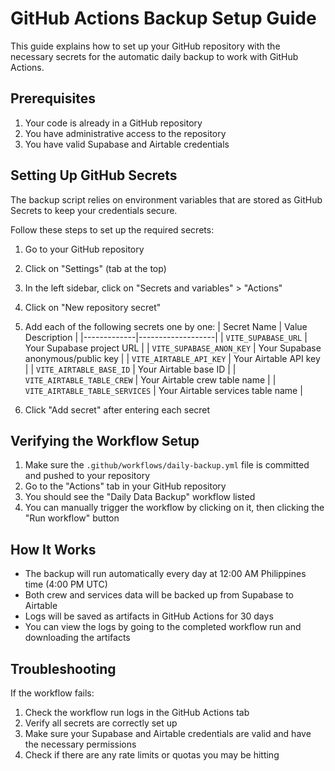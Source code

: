 # GitHub Actions Backup Setup Guide

This guide explains how to set up your GitHub repository with the necessary secrets for the automatic daily backup to work with GitHub Actions.

## Prerequisites

1. Your code is already in a GitHub repository
2. You have administrative access to the repository
3. You have valid Supabase and Airtable credentials

## Setting Up GitHub Secrets

The backup script relies on environment variables that are stored as GitHub Secrets to keep your credentials secure.

Follow these steps to set up the required secrets:

1. Go to your GitHub repository
2. Click on "Settings" (tab at the top)
3. In the left sidebar, click on "Secrets and variables" > "Actions"
4. Click on "New repository secret"
5. Add each of the following secrets one by one:   | Secret Name | Value Description |
   |-------------|-------------------|   | `VITE_SUPABASE_URL` | Your Supabase project URL |
   | `VITE_SUPABASE_ANON_KEY` | Your Supabase anonymous/public key |
   | `VITE_AIRTABLE_API_KEY` | Your Airtable API key |
   | `VITE_AIRTABLE_BASE_ID` | Your Airtable base ID |
   | `VITE_AIRTABLE_TABLE_CREW` | Your Airtable crew table name |
   | `VITE_AIRTABLE_TABLE_SERVICES` | Your Airtable services table name |

6. Click "Add secret" after entering each secret

## Verifying the Workflow Setup

1. Make sure the `.github/workflows/daily-backup.yml` file is committed and pushed to your repository
2. Go to the "Actions" tab in your GitHub repository
3. You should see the "Daily Data Backup" workflow listed
4. You can manually trigger the workflow by clicking on it, then clicking the "Run workflow" button

## How It Works

- The backup will run automatically every day at 12:00 AM Philippines time (4:00 PM UTC)
- Both crew and services data will be backed up from Supabase to Airtable
- Logs will be saved as artifacts in GitHub Actions for 30 days
- You can view the logs by going to the completed workflow run and downloading the artifacts

## Troubleshooting

If the workflow fails:

1. Check the workflow run logs in the GitHub Actions tab
2. Verify all secrets are correctly set up
3. Make sure your Supabase and Airtable credentials are valid and have the necessary permissions
4. Check if there are any rate limits or quotas you may be hitting
